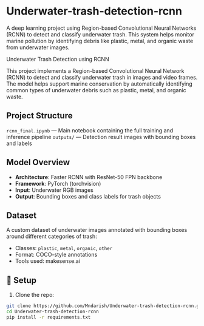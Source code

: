 # Underwater-trash-detection-rcnn
A deep learning project using Region-based Convolutional Neural Networks (RCNN) to detect and classify underwater trash. This system helps monitor marine pollution by identifying debris like plastic, metal, and organic waste from underwater images.

Underwater Trash Detection using RCNN

This project implements a Region-based Convolutional Neural Network (RCNN) to detect and classify underwater trash in images and video frames. The model helps support marine conservation by automatically identifying common types of underwater debris such as plastic, metal, and organic waste.

## Project Structure

`rcnn_final.ipynb` — Main notebook containing the full training and inference pipeline
`outputs/` — Detection result images with bounding boxes and labels

## Model Overview

- **Architecture**: Faster RCNN with ResNet-50 FPN backbone
- **Framework**: PyTorch (torchvision)
- **Input**: Underwater RGB images
- **Output**: Bounding boxes and class labels for trash objects

## Dataset

A custom dataset of underwater images annotated with bounding boxes around different categories of trash:

- Classes: `plastic`, `metal`, `organic`, `other`
- Format: COCO-style annotations
- Tools used: makesense.ai


## 🔧 Setup

1. Clone the repo:
```bash
git clone https://github.com/Mndarish/Underwater-trash-detection-rcnn.git
cd Underwater-trash-detection-rcnn
pip install -r requirements.txt


